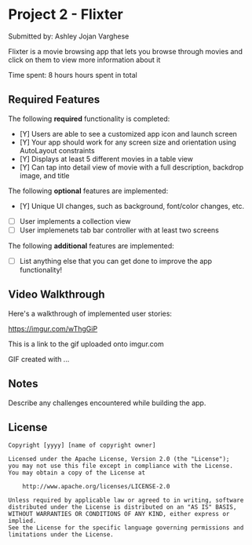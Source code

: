 # Project 2 - Flixter

Submitted by: Ashley Jojan Varghese

Flixter is a movie browsing app that lets you browse through movies and click on them to view more information about it 

Time spent: 8 hours hours spent in total

## Required Features

The following **required** functionality is completed:

- [Y] Users are able to see a customized app icon and launch screen
- [Y] Your app should work for any screen size and orientation using AutoLayout constraints
- [Y] Displays at least 5 different movies in a table view
- [Y] Can tap into detail view of movie with a full description, backdrop image, and title
 
The following **optional** features are implemented:

- [Y] Unique UI changes, such as background, font/color changes, etc.
- [ ] User implements a collection view
- [ ] User implemenets tab bar controller with at least two screens

The following **additional** features are implemented:

- [ ] List anything else that you can get done to improve the app functionality!

## Video Walkthrough

Here's a walkthrough of implemented user stories:

https://imgur.com/wThgGiP

This is a link to the gif uploaded onto imgur.com

<!-- Replace this with whatever GIF tool you used! -->
GIF created with ...  
<!-- Recommended tools:
[Kap](https://getkap.co/) for macOS
[ScreenToGif](https://www.screentogif.com/) for Windows
[peek](https://github.com/phw/peek) for Linux. -->

## Notes

Describe any challenges encountered while building the app.

## License

    Copyright [yyyy] [name of copyright owner]

    Licensed under the Apache License, Version 2.0 (the "License");
    you may not use this file except in compliance with the License.
    You may obtain a copy of the License at

        http://www.apache.org/licenses/LICENSE-2.0

    Unless required by applicable law or agreed to in writing, software
    distributed under the License is distributed on an "AS IS" BASIS,
    WITHOUT WARRANTIES OR CONDITIONS OF ANY KIND, either express or implied.
    See the License for the specific language governing permissions and
    limitations under the License.

